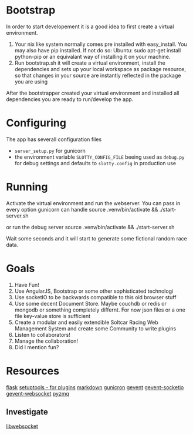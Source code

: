 # Bootstrap

In order to start developement it is a good idea to first create a virtual environment.

1. Your nix like system normally comes pre installed with easy\_install. You may also have pip
   installed. If not do so: 
	Ubuntu:
	sudo apt-get install python-pip
   or an equivalant way of installing it on your machine.
2. Run bootstrap.sh it will create a virtual environment,
   install the dependencies and sets up your local workspace
   as package resource, so that changes in your source are instantly
   reflected in the package you are using

After the bootstrapper created your virtual environment and installed 
all dependencies you are ready to run/develop the app.

# Configuring

The app has severall configuration files

* `server_setup.py` for gunicorn
* the environment variable `SLOTTY_CONFIG_FILE` beeing used as `debug.py` for debug settings
  and defaults to `slotty.config` in production use

# Running

Activate the virtual environment and run the webserver. You can pass in every option gunicorn can handle
	source .venv/bin/activate && ./start-server.sh

or run the debug server
	source .venv/bin/activate && ./start-server.sh

Wait some seconds and it will start to generate some fictional random race data.


# Goals

1. Have Fun!
2. Use AngularJS, Bootstrap or some other sophisticated technologi
3. Use socketIO to be backwards compatible to this old browser stuff
4. Use some decent Document Store. Maybe couchdb or redis or mongodb or something completely differnt. 
   For now json files or a one file key-value store is sufficient
5. Create a modular and easily extendible Soltcar Racing Web Management System and create some Community to write plugins
6. Listen to collaborators!
7. Manage the collaboration!
8. Did I mention fun?


# Resources

[flask](http://flask.pocoo.org/docs/)
[setuptools - for plugins](http://pythonhosted.org/setuptools/pkg_resources.html?highlight=load_entry_point#entry-points)
[markdown](http://daringfireball.net/projects/markdown/syntax)
[gunicron](http://docs.gunicorn.org/en/latest/index.html)
[gevent](http://www.gevent.org/) [gevent-socketio](https://gevent-socketio.readthedocs.org/en/latest/)
[gevent-websocket](https://pypi.python.org/pypi/gevent-websocket)
[pyzmq](http://zeromq.github.io/pyzmq/)

## Investigate

[libwebsocket](http://libwebsockets.org/trac/libwebsockets)
